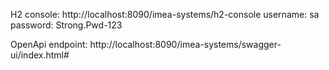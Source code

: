 H2 console: http://localhost:8090/imea-systems/h2-console
username: sa
password: Strong.Pwd-123

OpenApi endpoint: http://localhost:8090/imea-systems/swagger-ui/index.html#